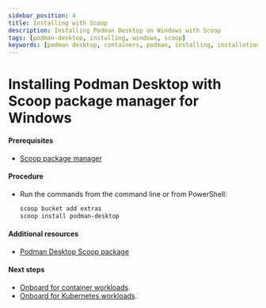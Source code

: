 ```yaml
---
sidebar_position: 4
title: Installing with Scoop
description: Installing Podman Desktop on Windows with Scoop
tags: [podman-desktop, installing, windows, scoop]
keywords: [podman desktop, containers, podman, installing, installation, windows, scoop]
---
```


# Installing Podman Desktop with Scoop package manager for Windows

#### Prerequisites

- [Scoop package manager](https://github.com/ScoopInstaller/Install#readme)

#### Procedure

- Run the commands from the command line or from PowerShell:

  ```sh
  scoop bucket add extras
  scoop install podman-desktop
  ```

#### Additional resources

- [Podman Desktop Scoop package](https://scoop.sh/#/apps?q=podman-desktop&s=0&d=1&o=true)

#### Next steps

- [Onboard for container workloads](/docs/onboarding-for-containers).
- [Onboard for Kubernetes workloads](/docs/onboarding-for-kubernetes).
